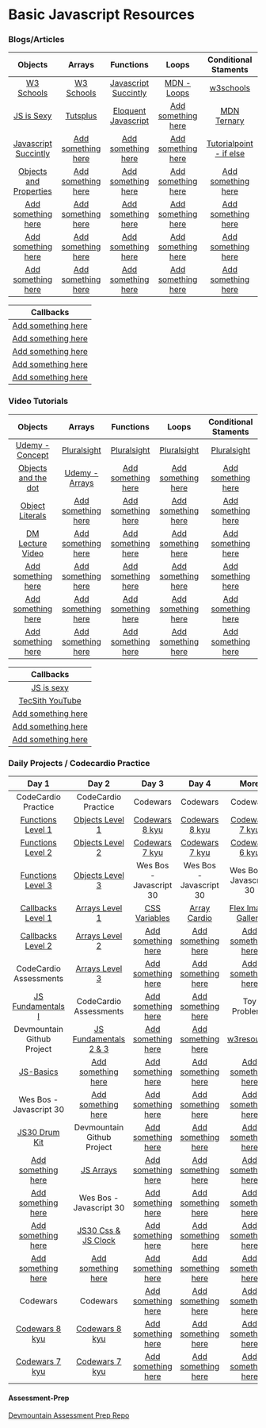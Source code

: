# Basic Javascript Resources
<!--
| <a href="#">Add something here</a>                       | <a href="#">Add something here</a>                    | <a href="#">Add something here</a>                    | <a href="#">Add something here</a>                    | <a href="#">Add something here</a>                    |
| <a href="#">Add something here</a>                       | <a href="#">Add something here</a>                    | <a href="#">Add something here</a>                    | <a href="#">Add something here</a>                    | <a href="#">Add something here</a>                    |
| <a href="#">Add something here</a>                       | <a href="#">Add something here</a>                    | <a href="#">Add something here</a>                    | <a href="#">Add something here</a>                    | <a href="#">Add something here</a>                    |
-->
### Blogs/Articles
|                     Objects                                |                         Arrays                 |               Functions                                  |                 Loops                                 |                Conditional Staments                         |
|                  :-----------:                             |                     :-----------:              |             :-----------:                                |             :-----------:                             |                   :-----------:                             |
| <a href="https://goo.gl/5jPiQF">W3 Schools</a>             | <a href="https://goo.gl/FFpO4J">W3 Schools</a> | <a href="https://goo.gl/ehcMuX">Javascript Succintly</a> | <a href="https://goo.gl/EYrjpG">MDN - Loops</a>       | <a href="https://goo.gl/ElsbFz">w3schools</a>               | 
| <a href="https://goo.gl/CqGbrU">JS is Sexy</a>             | <a href="https://goo.gl/OvLh9Z">Tutsplus</a>   | <a href="https://goo.gl/9wFHRv">Eloquent Javascript</a>  | <a href="#">Add something here</a>                    | <a href="https://goo.gl/M4Dx6n">MDN Ternary</a>             |
| <a href="https://goo.gl/An1zI2">Javascript Succintly</a>   | <a href="#">Add something here</a>             | <a href="#">Add something here</a>                       | <a href="#">Add something here</a>                    | <a href="https://goo.gl/uJNWU1">Tutorialpoint - if else</a> |
| <a href="https://goo.gl/iJg3gt">Objects and Properties</a> | <a href="#">Add something here</a>             | <a href="#">Add something here</a>                       | <a href="#">Add something here</a>                    | <a href="#">Add something here</a>                    |
| <a href="#">Add something here</a>                         | <a href="#">Add something here</a>             | <a href="#">Add something here</a>                       | <a href="#">Add something here</a>                    | <a href="#">Add something here</a>                    |
| <a href="#">Add something here</a>                         | <a href="#">Add something here</a>             | <a href="#">Add something here</a>                       | <a href="#">Add something here</a>                    | <a href="#">Add something here</a>                    |
| <a href="#">Add something here</a>                         | <a href="#">Add something here</a>             | <a href="#">Add something here</a>                       | <a href="#">Add something here</a>                    | <a href="#">Add something here</a>                    |

|              Callbacks            |
|           :-------------:         |
|<a href="#">Add something here</a> |
|<a href="#">Add something here</a> |
|<a href="#">Add something here</a> |
|<a href="#">Add something here</a> |
|<a href="#">Add something here</a> | 

### Video Tutorials
|                     Objects                             |                         Arrays                        |               Functions                               |                 Loops                                 |                Conditional Staments                   |
|                  :-----------:                          |                     :-----------:                     |             :-----------:                             |             :-----------:                             |                   :-----------:                       |
| <a href="https://goo.gl/6zDVBt">Udemy - Concept</a>     | <a href="https://goo.gl/JkzM9D">Pluralsight</a>       | <a href="https://goo.gl/b0CzDk">Pluralsight</a>       | <a href="https://goo.gl/NLyb4l">Pluralsight</a>       | <a href="https://goo.gl/Kw48Jy">Pluralsight</a>       |
| <a href="https://goo.gl/W0YFl0">Objects and the dot</a> | <a href="https://goo.gl/Q29rgt">Udemy - Arrays</a>    | <a href="#">Add something here</a>                    | <a href="#">Add something here</a>                    | <a href="#">Add something here</a>                    |
| <a href="https://goo.gl/D0MmwP">Object Literals</a>     | <a href="#">Add something here</a>                    | <a href="#">Add something here</a>                    | <a href="#">Add something here</a>                    | <a href="#">Add something here</a>                    |
| <a href="https://goo.gl/8snnMc">DM Lecture Video</a>    | <a href="#">Add something here</a>                    | <a href="#">Add something here</a>                    | <a href="#">Add something here</a>                    | <a href="#">Add something here</a>                    |
| <a href="#">Add something here</a>                      | <a href="#">Add something here</a>                    | <a href="#">Add something here</a>                    | <a href="#">Add something here</a>                    | <a href="#">Add something here</a>                    |
| <a href="#">Add something here</a>                      | <a href="#">Add something here</a>                    | <a href="#">Add something here</a>                    | <a href="#">Add something here</a>                    | <a href="#">Add something here</a>                    |
| <a href="#">Add something here</a>                      | <a href="#">Add something here</a>                    | <a href="#">Add something here</a>                    | <a href="#">Add something here</a>                    | <a href="#">Add something here</a>                    |

|                    Callbacks                  |
|                 :-------------:               |
|<a href="https://goo.gl/RxHn9c">JS is sexy</a> |
|<a href="https://goo.gl/16fimb">TecSith YouTube</a> |
|<a href="#">Add something here</a> |
|<a href="#">Add something here</a> |
|<a href="#">Add something here</a> | 

### Daily Projects / Codecardio Practice

|                        Day 1                          |                            Day 2                          |                       Day 3                        |                         Day 4                      |                       More                             |
|                    :-----------:                      |                        :-----------:                      |                     :-----------:                  |                     :-----------:                  |                  :-----------:                         |
|                  CodeCardio Practice                  |                     CodeCardio Practice                   |                       Codewars                     |                       Codewars                     |                       Codewars                         |
| <a href="https://goo.gl/FuDypb">Functions Level 1</a> | <a href="https://goo.gl/ubI0eY">Objects Level 1</a>       | <a href="https://goo.gl/7mBhNd">Codewars 8 kyu</a> | <a href="https://goo.gl/7mBhNd">Codewars 8 kyu</a> | <a href="https://goo.gl/5J3os1">Codewars 7 kyu</a>     |
| <a href="https://goo.gl/uBNfeB">Functions Level 2</a> | <a href="https://goo.gl/I8N0vU">Objects Level 2</a>       | <a href="https://goo.gl/5J3os1">Codewars 7 kyu</a> | <a href="https://goo.gl/5J3os1">Codewars 7 kyu</a> | <a href="https://goo.gl/5OfnGL">Codewars 6 kyu</a>     |
| <a href="https://goo.gl/Ab58oD">Functions Level 3</a> | <a href="https://goo.gl/QI3qeX">Objects Level 3</a>       |                 Wes Bos - Javascript 30            |                 Wes Bos - Javascript 30            |                 Wes Bos - Javascript 30                |
| <a href="https://goo.gl/Z8lBBd">Callbacks Level 1</a> | <a href="https://goo.gl/ja6VXC">Arrays Level 1</a>        | <a href="https://goo.gl/4IGdeI">CSS Variables</a>  | <a href="https://goo.gl/jbu05X">Array Cardio</a>   | <a href="https://goo.gl/zFCNxJ">Flex Image Gallery</a> |
| <a href="https://goo.gl/iNIkAa">Callbacks Level 2</a> | <a href="https://goo.gl/2LE1ql">Arrays Level 2</a>        | <a href="#">Add something here</a>                 | <a href="#">Add something here</a>                 | <a href="#">Add something here</a>                     |
|                 CodeCardio Assessments                | <a href="https://goo.gl/NqtG2y">Arrays Level 3</a>        | <a href="#">Add something here</a>                 | <a href="#">Add something here</a>                 | <a href="#">Add something here</a>                     |
| <a href="https://goo.gl/6lAiOS">JS Fundamentals I</a> |                    CodeCardio Assessments                 | <a href="#">Add something here</a>                 | <a href="#">Add something here</a>                 |                      Toy Problems                      |
|               Devmountain Github Project              | <a href="https://goo.gl/RRCgF3">JS Fundamentals 2 & 3</a> | <a href="#">Add something here</a>                 | <a href="#">Add something here</a>                 | <a href="https://goo.gl/J3j0NX">w3resource</a>         |
| <a href="https://goo.gl/uC54vF"> JS-Basics </a>       | <a href="#">Add something here</a>                        | <a href="#">Add something here</a>                 | <a href="#">Add something here</a>                 | <a href="#">Add something here</a>                     |
|                Wes Bos - Javascript 30                | <a href="#">Add something here</a>                        | <a href="#">Add something here</a>                 | <a href="#">Add something here</a>                 | <a href="#">Add something here</a>                     |
| <a href="https://goo.gl/kj6K15">JS30 Drum Kit</a>     |                  Devmountain Github Project               | <a href="#">Add something here</a>                 | <a href="#">Add something here</a>                 | <a href="#">Add something here</a>                     |
| <a href="#">Add something here</a>                    | <a href="https://goo.gl/twpgKx">JS Arrays</a>             | <a href="#">Add something here</a>                 | <a href="#">Add something here</a>                 | <a href="#">Add something here</a>                     |
| <a href="#">Add something here</a>                    |                    Wes Bos - Javascript 30                | <a href="#">Add something here</a>                 | <a href="#">Add something here</a>                 | <a href="#">Add something here</a>                     |
| <a href="#">Add something here</a>                    | <a href="https://goo.gl/vAo1Om">JS30 Css & JS Clock</a>   | <a href="#">Add something here</a>                 | <a href="#">Add something here</a>                 | <a href="#">Add something here</a>                     |
| <a href="#">Add something here</a>                    | <a href="#">Add something here</a>                        | <a href="#">Add something here</a>                 | <a href="#">Add something here</a>                 | <a href="#">Add something here</a>                     |
|                        Codewars                       |                           Codewars                        | <a href="#">Add something here</a>                 | <a href="#">Add something here</a>                 | <a href="#">Add something here</a>                     |
| <a href="https://goo.gl/7mBhNd">Codewars 8 kyu</a>    | <a href="https://goo.gl/7mBhNd">Codewars 8 kyu</a>        | <a href="#">Add something here</a>                 | <a href="#">Add something here</a>                 | <a href="#">Add something here</a>                     |
| <a href="https://goo.gl/5J3os1">Codewars 7 kyu</a>    | <a href="https://goo.gl/5J3os1">Codewars 7 kyu</a>        | <a href="#">Add something here</a>                 | <a href="#">Add something here</a>                 | <a href="#">Add something here</a>                     |


#### Assessment-Prep
<a href="https://github.com/DevMountain/assessment-prep">Devmountain Assessment Prep Repo</a>
